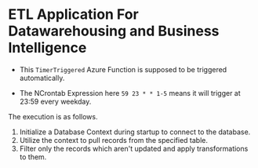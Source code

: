 ETL Application For Datawarehousing and Business Intelligence
=================================================================

- This `TimerTriggered` Azure Function is supposed to be triggered automatically. 

- The NCrontab Expression here ``` 59 23 * * 1-5 ``` means it will trigger at 23:59 every weekday.

The execution is as follows.

1. Initialize a Database Context during startup to connect to the database.
2. Utilize the context to pull records from the specified table.
3. Filter only the records which aren't updated and apply transformations to them.







